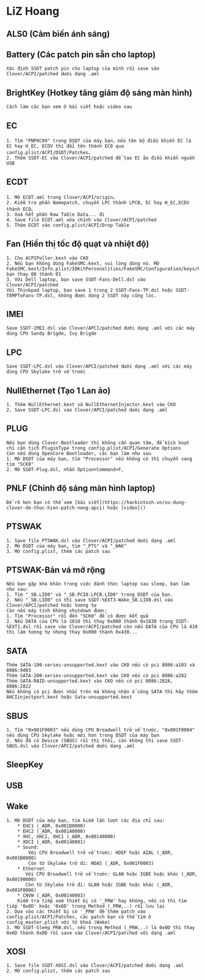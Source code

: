 # LiZ Hoang

## ALS0 (Cảm biến ánh sáng)

## Battery (Các patch pin sẵn cho laptop)
    Xác định SSDT patch pin cho laptop của mình rồi save vào Clover/ACPI/patched dưới dạng .aml

## BrightKey (Hotkey tăng giảm độ sáng màn hình)
    Cách làm các bạn xem ở bài viết hoặc video sau
  
## EC
    1. Tìm "PNP0C09" trong DSDT của máy bạn，nếu tên bộ điều khiển EC là EC hay H_EC, ECDV thì đổi tên thành EC0 qua config.plist/ACPI/DSDT/Patches。
    2. Thêm SSDT-EC vào Clover/ACPI/patched để tạo EC ảo điều khiển nguồn USB

## ECDT
    1. Mở ECDT.aml trong Clover/ACPI/origin。
    2. Kiểm tra phần Namepatch, chuyển LPC thành LPCB, EC hay H_EC,ECDV thành ECO。
    3. Xoá hết phần Raw Table Data... đi 
    4. Save file ECDT.aml vừa chỉnh vào Clover/ACPI/patched
    5. Thêm ECDT vào config.plist/ACPI/Drop Table
    
## Fan (Hiển thị tốc độ quạt và nhiệt độ)
    1. Cho ACPIPoller.kext vào CKO
    2. Nếu bạn không dùng FakeSMC.kext, vui lòng dùng nó. Mở FakeSMC.kext/Info.plist/IOKitPersonalities/FakeSMC/Configuration/keys/FNum/1/, bạn thay 00 thành 01
    3. Với Dell laptop, bạn save SSDT-Fans-Dell.dsl vào Clover/ACPI/patched
    Với Thinkpad laptop, bạn save 1 trong 2 SSDT-Fans-TP.dsl hoặc SSDT-TEMPToFans-TP.dsl, không được dùng 2 SSDT này cũng lúc.

## IMEI
    Save SSDT-IMEI.dsl vào Clover/APCI/patched dưới dạng .aml với các máy dùng CPU Sandy Brigde, Ivy Brigde

## LPC
    Save SSDT-LPC.dsl vào Clover/APCI/patched dưới dạng .aml với các máy dùng CPU Skylake trở về trước

## NullEthernet (Tạo 1 Lan ảo)
    1. Thêm NullEthernet.kext và NullEthernetInjector.kext vào CKO
    2. Save SSDT-LPC.dsl vào Clover/APCI/patched dưới dạng .aml
              
## PLUG
    Nếu bạn dùng Clover Bootloader thì không cần quan tâm, để kích hoạt chỉ cần tich PluginType trong config.plist/ACPI/Generate Options
    Còn nếu dùng OpenCore Bootloader, các bạn làm như sau
    1. Mở DSDT của máy bạn, tìm "Processor" nếu không có thì chuyển sang tìm "SCK0"
    2. Mở SSDT-Plug.dsl, nhấn Option+Command+F, 
        
## PNLF (Chỉnh độ sáng màn hình laptop)
    Để rõ hơn bạn có thể xem [bài viết](https://hackintosh.vn/su-dung-clover-de-thuc-hien-patch-nong-apci) hoặc [video]()

## PTSWAK
    1. Save file PTSWAK.dsl vào Clover/ACPI/patched dưới dạng .aml
    2. Mở DSDT của máy bạn, tìm "_PTS" và "_WAK"
    3. Mở config.plist, thêm các patch sau
    
## PTSWAK-Bản vá mở rộng
    Nếu bạn gặp khó khăn trong việc đánh thức laptop sau sleep, bạn làm như sau:
    1. Tìm "_SB.LID0" và "_SB.PCI0.LPCB.LID0" trong DSDT của bạn. 
    2. Nếu "_SB.LID0" có thì save SSDT-%EXT3-Wake_SB.LID0.dsl vào Clover/APCI/patched hoặc tương tự
    Còn nếu máy tính không shutdown được:
    1. Tìm "Processor" rồi đến "SCK0" để có được kết quả
    2. Nếu DATA của CPU là 1810 thì thay 0x000 thành 0x1830 trong SSDT-%EXT1.dsl rồi save vào Clover/ACPI/patched còn nếu DATA của CPU là 410 thì làm tương tự nhưng thay 0x000 thành 0x430... 

## SATA
    Thêm SATA-100-series-unsupported.kext vào CKO nếu có pci 8086:a103 và 8086:9d03
    Thêm SATA-200-series-unsupported.kext vào CKO nếu có pci 8086:a282
    Thêm SATA-RAID-unsupported.kext vào CKO nếu có pci 8086:282A, 8086:2822
    Nếu không có pci được nhắc trên mà không nhận ổ cứng SATA thì hãy thêm AHCIinjectport.kext hoặc Sata-unsupported.kext
    
## SBUS    
    1. Tìm "0x001F0003" nếu dùng CPU Broadwell trở về trước, "0x001F0004" nếu dùng CPU Skylake hoặc mới hơn trong DSDT của máy bạn
    2. Nếu đã có Device (SBUS) rồi thì thôi, còn không thì save SSDT-SBUS.dsl vào Clover/APCI/patched dưới dạng .aml

## SleepKey

## USB

## Wake
    1. Mở DSDT của máy bạn, tìm kiếm lần lượt các địa chỉ sau: 
        * EHC1 (_ADR, 0x001D0000)
        * EHC2 (_ADR, 0x001A0000)
        * XHC, XHCI, XHC1 (_ADR, 0x00140000)
        * XDCI (_ADR, 0x00140001)
        * Sound: 
            Với CPU Broadwell trở về trước: HDEF hoặc AZAL (_ADR, 0x001B0000)
            Còn từ Skylake trở đi: HDAS (_ADR, 0x001F0003)
        * Ethernet
           Với CPU Broadwell trở về trước: GLAN hoặc IGBE hoặc khác (_ADR, 0x00190000)
           Còn từ Skylake trở đi: GLAN hoặc IGBE hoặc khác (_ADR, 0x001F0006)
        * CNVW (_ADR, 0x00140003)
        Kiểm tra tiếp xem thiết bị có '_PRW' hay không, nếu có thì tìm tiếp '0x0D' hoặc '0x6D' trong Method (_PRW,..) rồi lưu lại
    2. Dựa vào các thiết bị có '_PRW' để thêm patch vào config.plist/ACPI/Patches, các patch bạn có thể tìm ở config_master.plist với từ khoá (Wake)
    3. Mở SSDT-Sleep_PRW.dsl, nếu trong Method (_PRW,..) là 0x0D thì thay 0x6D thành 0x0D rồi save vào Clover/ACPI/patched với dạng .aml
    
## XOSI
    1. Save file SSDT-X0SI.dsl vào Clover/ACPI/patched dưới dạng .aml 
    2. Mở config.plist, thêm các patch sau
        
